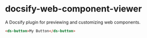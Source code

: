# docsify-web-component-viewer

A Docsify plugin for previewing and customizing web components.

```html preview expanded controls:button basic
<ds-button>My Button</ds-button>
```
